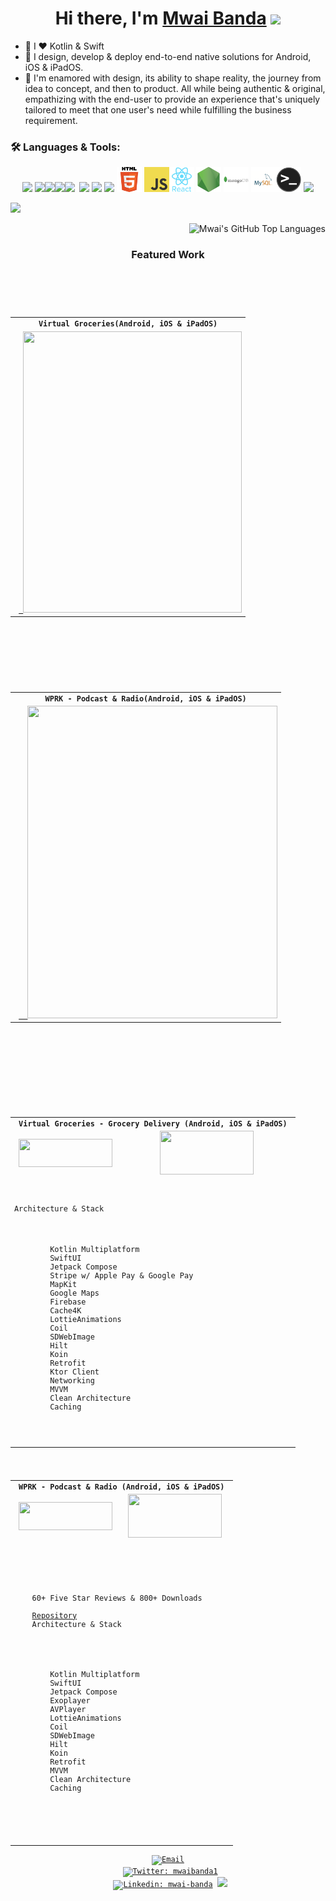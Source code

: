 <h1 align="center">Hi there, I'm <a href="https://mwaibanda.com/portfolio" target="_blank">Mwai Banda</a> <img
src="https://user-images.githubusercontent.com/49708426/160068392-4cf11761-8033-4143-bff3-c17381d3f58e.gif" height="33" /></h1>

- 👀 I ❤️ Kotlin & Swift
- 🌱 I design, develop & deploy end-to-end native solutions for Android, iOS & iPadOS.
- 📝 I'm enamored with design, its ability to shape reality, the journey from idea to concept, and then to product. All while being authentic & original, empathizing with the end-user to provide an experience that's uniquely tailored to meet that one user's need while fulfilling the business requirement.
### 🛠 Languages & Tools:
<p align="center">

  <div align="center">
   <code><img height="40" src="https://cdn.jsdelivr.net/gh/devicons/devicon/icons/swift/swift-original.svg" /></code> <code><img height="40"src="https://cdn.jsdelivr.net/gh/devicons/devicon/icons/kotlin/kotlin-original.svg" /></code><code><img height="40" src="https://cdn.jsdelivr.net/gh/devicons/devicon/icons/java/java-original.svg" /></code><code><img height="40" src="https://upload.wikimedia.org/wikipedia/commons/thumb/1/18/ISO_C%2B%2B_Logo.svg/1822px-ISO_C%2B%2B_Logo.svg.png"></code><code><img height="40" src="https://cdn.jsdelivr.net/gh/devicons/devicon/icons/python/python-original.svg"></code><code> <img height="40" src="https://cdn.jsdelivr.net/gh/devicons/devicon/icons/xcode/xcode-original.svg"></code>
   <code><img height="40" src="https://cdn.jsdelivr.net/gh/devicons/devicon/icons/androidstudio/androidstudio-original.svg" /></code>  <code><img height="40" src="https://cdn.jsdelivr.net/gh/devicons/devicon/icons/firebase/firebase-plain.svg" /></code>
 <code><img height="40" src="https://raw.githubusercontent.com/github/explore/80688e429a7d4ef2fca1e82350fe8e3517d3494d/topics/html/html.png"></code>  <code><img height="40" src="https://raw.githubusercontent.com/github/explore/80688e429a7d4ef2fca1e82350fe8e3517d3494d/topics/javascript/javascript.png"></code><code><img height="40" src="https://raw.githubusercontent.com/devicons/devicon/master/icons/react/react-original-wordmark.svg"></code> <code><img height="40" src="https://raw.githubusercontent.com/github/explore/80688e429a7d4ef2fca1e82350fe8e3517d3494d/topics/nodejs/nodejs.png"></code> <code><img height="40" src="https://raw.githubusercontent.com/github/explore/80688e429a7d4ef2fca1e82350fe8e3517d3494d/topics/mongodb/mongodb.png"></code> <code><img height="40" src="https://raw.githubusercontent.com/github/explore/80688e429a7d4ef2fca1e82350fe8e3517d3494d/topics/mysql/mysql.png"></code><code><img height="40" src="https://raw.githubusercontent.com/github/explore/80688e429a7d4ef2fca1e82350fe8e3517d3494d/topics/terminal/terminal.png"></code>
<code><img height="40" src="https://cdn.jsdelivr.net/gh/devicons/devicon/icons/figma/figma-original.svg" /></code> 
  </div>
  </p>
 
 <picture align="center">
<source 
  srcset="https://github-readme-stats.vercel.app/api?username=MwaiBanda&show_icons=true&theme=dark"
  media="(prefers-color-scheme: dark)"
/>
<source
  srcset="https://github-readme-stats.vercel.app/api?username=MwaiBanda&show_icons=true"
  media="(prefers-color-scheme: light), (prefers-color-scheme: no-preference)"
/>
<img src="https://github-readme-stats.vercel.app/api?username=anuraghazra&show_icons=true" />
</picture>


  <img align="right" alt="Mwai's GitHub Top Languages" src="https://github-readme-stats.vercel.app/api/top-langs/?username=MwaiBanda&hide=ruby,objective-c&hide_border=true&show_icons=true&langs_count=6count_private=true&title_color=24292F&text_color=24292F" /><br>

<p align="center">
       <h3 align="center">Featured Work</h3>

  <div align="center">

   <code>
       <table border="0" cellspacing="0" cellpadding="0">
             <tr>
    <th colspan="2"> <b>Virtual Groceries(Android, iOS & iPadOS)</b> </th>
    
  </tr>
  <tr style="border-collapse: collapse; border: none;">   
     <td> <a href="https://apps.apple.com/us/app/virtual-groceries/id1571855636"  target="_blank" rel="noopener noreferrer"> <img src="https://user-images.githubusercontent.com/49708426/152664971-c8fdfdc5-c9df-4add-8611-08f049e6c1be.gif" width=350 height=450></a></td>
    
  </tr>
</table>
      
  </code>
    <code>
      <table border="0" cellspacing="0" cellpadding="0">
             <tr>
    <th colspan="2"> <b>WPRK - Podcast & Radio(Android, iOS & iPadOS)</b> </th>
    
  </tr>
  <tr style="border-collapse: collapse; border: none;">   
     <td> <a href="https://github.com/MwaiBanda/WPRK-MultiPlatform"  target="_blank" rel="noopener noreferrer">  <img src="https://user-images.githubusercontent.com/49708426/152665229-1dd18b3a-e68a-4a9f-9a7a-16ae799d9776.gif" width=400 height=500></a></td>
    
  </tr>
</table>
      
  </code>
     </div>
  </p>
 <div align="center">
   <code>
          <table align="left" border="0" cellspacing="0" cellpadding="0">
             <tr>
    <th colspan="2"> <b>Virtual Groceries - Grocery Delivery (Android, iOS & iPadOS)</b> </th>
    
  </tr>
  <tr style="border-collapse: collapse; border: none;">   
     <td> <a href="https://apps.apple.com/us/app/virtual-groceries/id1571855636"  target="_blank" rel="noopener noreferrer"><img src="https://user-images.githubusercontent.com/49708426/137259580-5fbacaac-7fd3-4946-9412-7f1447e19075.png" width=150 height=45></a></td>
    <td><a href="https://play.google.com/store/apps/details?id=com.mwaibanda.virtualgroceries"  target="_blank" rel="noopener noreferrer"><img src="https://user-images.githubusercontent.com/49708426/152633576-d28488c9-68e1-4d5e-9922-b502e74d5c00.png"  width=150 height=70></a></td>
  </tr>
        <tr>   
     <td colspan="2"> 
       <p>Architecture & Stack</p>
       <pre>
        Kotlin Multiplatform
        SwiftUI
        Jetpack Compose
        Stripe w/ Apple Pay & Google Pay
        MapKit
        Google Maps
        Firebase
        Cache4K
        LottieAnimations
        Coil
        SDWebImage 
        Hilt
        Koin
        Retrofit
        Ktor Client
        Networking 
        MVVM
        Clean Architecture
        Caching
       </pre>
     </td>
  </tr>
</table>
  </code>
    <code>
      <table align="right" cellspacing="0" cellpadding="0">
                <tr>
    <th colspan="2"> <b>WPRK - Podcast & Radio (Android, iOS & iPadOS)</b> </th>
    
  </tr>
  <tr>   
     <td> <a href="https://apps.apple.com/us/app/wprk/id1588434109"  target="_blank" rel="noopener noreferrer"><img src="https://user-images.githubusercontent.com/49708426/137259580-5fbacaac-7fd3-4946-9412-7f1447e19075.png" width=150 height=45></a></td>
    <td><a href="https://play.google.com/store/apps/details?id=com.muse.wprk"  target="_blank" rel="noopener noreferrer"><img src="https://user-images.githubusercontent.com/49708426/152633576-d28488c9-68e1-4d5e-9922-b502e74d5c00.png"  width=150 height=70></a></td>
  </tr>
        <tr>   
     <td colspan="2"> 
       <div>
    <p>
    60+ Five Star Reviews & 800+ Downloads <br>
    <span><a href="https://github.com/MwaiBanda/WPRK-MultiPlatform">Repository</a></span<br>
    Architecture & Stack
     </p>
       <pre>
        Kotlin Multiplatform
        SwiftUI
        Jetpack Compose
        Exoplayer
        AVPlayer
        LottieAnimations
        Coil
        SDWebImage 
        Hilt
        Koin
        Retrofit
        MVVM
        Clean Architecture
        Caching
       </pre>
       </div>
     </td>
  </tr>
</table>
  </code>
     </div>
  </p>

  

  <br><br> 
  <br><br> 
   
   
  <div align="center">
   <code>

     
[![Email](https://img.shields.io/badge/Email-%40mwai.developer@gmail.com%20-blue)](mailto:mwai.developer@gmail.com?)<br>
[![Twitter: mwaibanda1](https://img.shields.io/twitter/follow/mwaibanda1?style=social)](https://twitter.com/mwaibanda1)<br>
[![Linkedin: mwai-banda](https://img.shields.io/badge/mwai-banda-blue?style=flat-square&logo=Linkedin&logoColor=white&link=https://www.linkedin.com/in/mwai-banda/)](https://www.linkedin.com/in/mwai-banda/) ![](https://komarev.com/ghpvc/?username=MwaiBanda&color=blue&label=Profile+Views)
    </code>
     </div>
 
<!---
MwaiBanda/MwaiBanda is a ✨ special ✨ repository because its `README.md` (this file) appears on your GitHub profile.
You can click the Preview link to take a look at your changes.
--->
